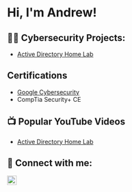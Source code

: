 <h1>Hi, I'm Andrew! </h1>

<h2>👨‍💻 Cybersecurity Projects:</h2>

  - [Active Directory Home Lab](https://github.com/abennie2010/ActiveDirectoryLab/tree/main)
    
<h2>Certifications</h2>

- [Google Cybersecurity](https://coursera.org/share/371c0b82107d3e009b9c4fe12f926e0e)
- CompTia Security+ CE


<h2>📺 Popular YouTube Videos</h2>

- [Active Directory Home Lab](https://www.youtube.com/watch?v=a83ASGn_V_s)

<h2> 🤳 Connect with me:</h2>


[<img align="left" alt="AndrewBennie | LinkedIn" width="22px" src="https://cdn.jsdelivr.net/npm/simple-icons@v3/icons/linkedin.svg" />][linkedin]



[linkedin]:www.linkedin.com/in/drewb6


<!--
**joshmadakor1/joshmadakor1** is a ✨ _special_ ✨ repository because its `README.md` (this file) appears on your GitHub profile.

Here are some ideas to get you started:

- 🔭 I’m currently working on ...
- 🌱 I’m currently learning ...
- 👯 I’m looking to collaborate on ...
- 🤔 I’m looking for help with ...
- 💬 Ask me about ...
- 📫 How to reach me: ...
- 😄 Pronouns: ...
- ⚡ Fun fact: ...
-->
